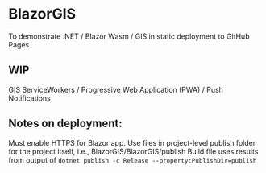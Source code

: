 ﻿# BlazorGIS

To demonstrate .NET / Blazor Wasm / GIS in static deployment to GitHub Pages

## WIP

GIS
ServiceWorkers / Progressive Web Application (PWA) / Push Notifications

## Notes on deployment:

Must enable HTTPS for Blazor app.
Use files in project-level publish folder for the project itself, i.e., BlazorGIS/BlazorGIS/publish
Build file uses results from output of `dotnet publish -c Release --property:PublishDir=publish`
